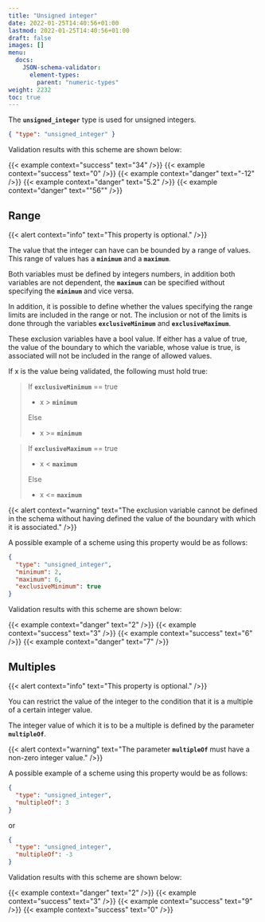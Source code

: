 ```yaml
---
title: "Unsigned integer"
date: 2022-01-25T14:40:56+01:00
lastmod: 2022-01-25T14:40:56+01:00
draft: false
images: []
menu:
  docs:
    JSON-schema-validator:
      element-types:
        parent: "numeric-types"
weight: 2232
toc: true
---
```


The **`unsigned_integer`** type is used for unsigned integers.

```json
{ "type": "unsigned_integer" }
```

Validation results with this scheme are shown below:

{{< example context="success" text="34" />}}
{{< example context="success" text="0" />}}
{{< example context="danger" text="-12" />}}
{{< example context="danger" text="5.2" />}}
{{< example context="danger" text="\"56\"" />}}


## Range

{{< alert context="info" text="This property is optional." />}}

The value that the integer can have can be bounded by a range of values. This range of values has a **`minimum`** and a **`maximum`**.

Both variables must be defined by integers numbers, in addition both variables are not dependent, the **`maximum`** can be specified without specifying the **`minimum`** and vice versa.

In addition, it is possible to define whether the values specifying the range limits are included in the range or not. The inclusion or not of the limits is done through the variables **`exclusiveMinimum`** and **`exclusiveMaximum`**.

These exclusion variables have a bool value. If either has a value of true, the value of the boundary to which the variable, whose value is true, is associated will not be included in the range of allowed values.

If x is the value being validated, the following must hold true:

> If **`exclusiveMinimum`** == true
> * x > **`minimum`**
>
> Else
> * x >= **`minimum`**

> If **`exclusiveMaximum`** == true
> * x < **`maximum`**
>
> Else
> * x <= **`maximum`**

{{< alert context="warning" text="The exclusion variable cannot be defined in the schema without having defined the value of the boundary with which it is associated." />}}

A possible example of a scheme using this property would be as follows:

```json
{ 
  "type": "unsigned_integer",
  "minimum": 2,
  "maximum": 6,
  "exclusiveMinimum": true
}
```

Validation results with this scheme are shown below:

{{< example context="danger" text="2" />}}
{{< example context="success" text="3" />}}
{{< example context="success" text="6" />}}
{{< example context="danger" text="7" />}}


## Multiples

{{< alert context="info" text="This property is optional." />}}

You can restrict the value of the integer to the condition that it is a multiple of a certain integer value.

The integer value of which it is to be a multiple is defined by the parameter **`multipleOf`**.

{{< alert context="warning" text="The parameter <strong><code>multipleOf</code></strong> must have a non-zero integer value." />}}

A possible example of a scheme using this property would be as follows:

```json
{ 
  "type": "unsigned_integer",
  "multipleOf": 3
}
```

or

```json
{ 
  "type": "unsigned_integer",
  "multipleOf": -3
}
```

Validation results with this scheme are shown below:

{{< example context="danger" text="2" />}}
{{< example context="success" text="3" />}}
{{< example context="success" text="9" />}}
{{< example context="success" text="0" />}}
